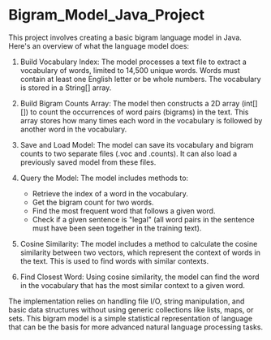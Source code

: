# Bigram_Model_Java_Project
This project involves creating a basic bigram language model in Java. Here's an overview of what the language model does:

1. Build Vocabulary Index: The model processes a text file to extract a vocabulary of words, limited to 14,500 unique words. Words must contain at least one English letter or be whole numbers. The vocabulary is stored in a String[] array.

2. Build Bigram Counts Array: The model then constructs a 2D array (int[][]) to count the occurrences of word pairs (bigrams) in the text. This array stores how many times each word in the vocabulary is followed by another word in the vocabulary.

3. Save and Load Model: The model can save its vocabulary and bigram counts to two separate files (.voc and .counts). It can also load a previously saved model from these files.

4. Query the Model: The model includes methods to:
    - Retrieve the index of a word in the vocabulary.
    - Get the bigram count for two words.
    - Find the most frequent word that follows a given word.
    - Check if a given sentence is "legal" (all word pairs in the sentence must have been seen together in the training text).
      
5. Cosine Similarity: The model includes a method to calculate the cosine similarity between two vectors, which represent the context of words in the text. This is used to find words with similar contexts.

6. Find Closest Word: Using cosine similarity, the model can find the word in the vocabulary that has the most similar context to a given word.

The implementation relies on handling file I/O, string manipulation, and basic data structures without using generic collections like lists, maps, or sets. This bigram model is a simple statistical representation of language that can be the basis for more advanced natural language processing tasks.
